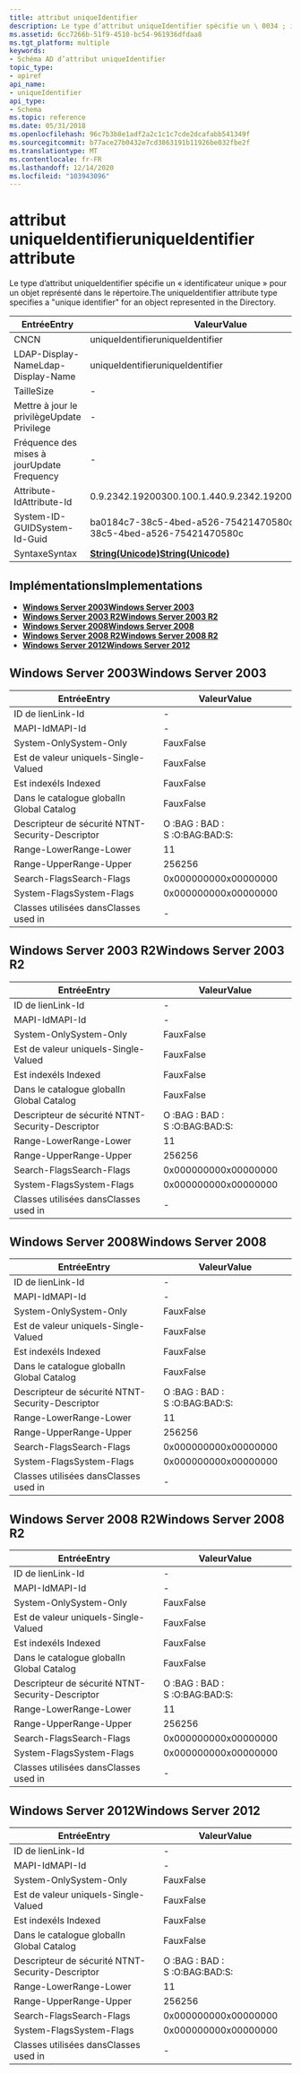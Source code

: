 ```yaml
---
title: attribut uniqueIdentifier
description: Le type d’attribut uniqueIdentifier spécifie un \ 0034 ; identificateur unique \ 0034 ; pour un objet représenté dans le répertoire.
ms.assetid: 6cc7266b-51f9-4510-bc54-961936dfdaa8
ms.tgt_platform: multiple
keywords:
- Schéma AD d’attribut uniqueIdentifier
topic_type:
- apiref
api_name:
- uniqueIdentifier
api_type:
- Schema
ms.topic: reference
ms.date: 05/31/2018
ms.openlocfilehash: 96c7b3b8e1adf2a2c1c1c7cde2dcafabb541349f
ms.sourcegitcommit: b77ace27b0432e7cd3863191b11926be032fbe2f
ms.translationtype: MT
ms.contentlocale: fr-FR
ms.lasthandoff: 12/14/2020
ms.locfileid: "103943096"
---
```

# <a name="uniqueidentifier-attribute"></a><span data-ttu-id="8fd83-104">attribut uniqueIdentifier</span><span class="sxs-lookup"><span data-stu-id="8fd83-104">uniqueIdentifier attribute</span></span>

<span data-ttu-id="8fd83-105">Le type d’attribut uniqueIdentifier spécifie un « identificateur unique » pour un objet représenté dans le répertoire.</span><span class="sxs-lookup"><span data-stu-id="8fd83-105">The uniqueIdentifier attribute type specifies a "unique identifier" for an object represented in the Directory.</span></span>



| <span data-ttu-id="8fd83-106">Entrée</span><span class="sxs-lookup"><span data-stu-id="8fd83-106">Entry</span></span> | <span data-ttu-id="8fd83-107">Valeur</span><span class="sxs-lookup"><span data-stu-id="8fd83-107">Value</span></span> |
|-------------------|---------------------------------------------|
| <span data-ttu-id="8fd83-108">CN</span><span class="sxs-lookup"><span data-stu-id="8fd83-108">CN</span></span>                | <span data-ttu-id="8fd83-109">uniqueIdentifier</span><span class="sxs-lookup"><span data-stu-id="8fd83-109">uniqueIdentifier</span></span>                            |
| <span data-ttu-id="8fd83-110">LDAP-Display-Name</span><span class="sxs-lookup"><span data-stu-id="8fd83-110">Ldap-Display-Name</span></span> | <span data-ttu-id="8fd83-111">uniqueIdentifier</span><span class="sxs-lookup"><span data-stu-id="8fd83-111">uniqueIdentifier</span></span>                            |
| <span data-ttu-id="8fd83-112">Taille</span><span class="sxs-lookup"><span data-stu-id="8fd83-112">Size</span></span>              | \-                                          |
| <span data-ttu-id="8fd83-113">Mettre à jour le privilège</span><span class="sxs-lookup"><span data-stu-id="8fd83-113">Update Privilege</span></span>  | \-                                          |
| <span data-ttu-id="8fd83-114">Fréquence des mises à jour</span><span class="sxs-lookup"><span data-stu-id="8fd83-114">Update Frequency</span></span>  | \-                                          |
| <span data-ttu-id="8fd83-115">Attribute-Id</span><span class="sxs-lookup"><span data-stu-id="8fd83-115">Attribute-Id</span></span>      | <span data-ttu-id="8fd83-116">0.9.2342.19200300.100.1.44</span><span class="sxs-lookup"><span data-stu-id="8fd83-116">0.9.2342.19200300.100.1.44</span></span>                  |
| <span data-ttu-id="8fd83-117">System-ID-GUID</span><span class="sxs-lookup"><span data-stu-id="8fd83-117">System-Id-Guid</span></span>    | <span data-ttu-id="8fd83-118">ba0184c7-38c5-4bed-a526-75421470580c</span><span class="sxs-lookup"><span data-stu-id="8fd83-118">ba0184c7-38c5-4bed-a526-75421470580c</span></span>        |
| <span data-ttu-id="8fd83-119">Syntaxe</span><span class="sxs-lookup"><span data-stu-id="8fd83-119">Syntax</span></span>            | [<span data-ttu-id="8fd83-120">**String(Unicode)**</span><span class="sxs-lookup"><span data-stu-id="8fd83-120">**String(Unicode)**</span></span>](s-string-unicode.md) |



## <a name="implementations"></a><span data-ttu-id="8fd83-121">Implémentations</span><span class="sxs-lookup"><span data-stu-id="8fd83-121">Implementations</span></span>

-   [<span data-ttu-id="8fd83-122">**Windows Server 2003**</span><span class="sxs-lookup"><span data-stu-id="8fd83-122">**Windows Server 2003**</span></span>](#windows-server-2003)
-   [<span data-ttu-id="8fd83-123">**Windows Server 2003 R2**</span><span class="sxs-lookup"><span data-stu-id="8fd83-123">**Windows Server 2003 R2**</span></span>](#windows-server-2003-r2)
-   [<span data-ttu-id="8fd83-124">**Windows Server 2008**</span><span class="sxs-lookup"><span data-stu-id="8fd83-124">**Windows Server 2008**</span></span>](#windows-server-2008)
-   [<span data-ttu-id="8fd83-125">**Windows Server 2008 R2**</span><span class="sxs-lookup"><span data-stu-id="8fd83-125">**Windows Server 2008 R2**</span></span>](#windows-server-2008-r2)
-   [<span data-ttu-id="8fd83-126">**Windows Server 2012**</span><span class="sxs-lookup"><span data-stu-id="8fd83-126">**Windows Server 2012**</span></span>](#windows-server-2012)

## <a name="windows-server-2003"></a><span data-ttu-id="8fd83-127">Windows Server 2003</span><span class="sxs-lookup"><span data-stu-id="8fd83-127">Windows Server 2003</span></span>



| <span data-ttu-id="8fd83-128">Entrée</span><span class="sxs-lookup"><span data-stu-id="8fd83-128">Entry</span></span> | <span data-ttu-id="8fd83-129">Valeur</span><span class="sxs-lookup"><span data-stu-id="8fd83-129">Value</span></span> |
|------------------------|--------------|
| <span data-ttu-id="8fd83-130">ID de lien</span><span class="sxs-lookup"><span data-stu-id="8fd83-130">Link-Id</span></span>                | \-           |
| <span data-ttu-id="8fd83-131">MAPI-Id</span><span class="sxs-lookup"><span data-stu-id="8fd83-131">MAPI-Id</span></span>                | \-           |
| <span data-ttu-id="8fd83-132">System-Only</span><span class="sxs-lookup"><span data-stu-id="8fd83-132">System-Only</span></span>            | <span data-ttu-id="8fd83-133">Faux</span><span class="sxs-lookup"><span data-stu-id="8fd83-133">False</span></span>        |
| <span data-ttu-id="8fd83-134">Est de valeur unique</span><span class="sxs-lookup"><span data-stu-id="8fd83-134">Is-Single-Valued</span></span>       | <span data-ttu-id="8fd83-135">Faux</span><span class="sxs-lookup"><span data-stu-id="8fd83-135">False</span></span>        |
| <span data-ttu-id="8fd83-136">Est indexé</span><span class="sxs-lookup"><span data-stu-id="8fd83-136">Is Indexed</span></span>             | <span data-ttu-id="8fd83-137">Faux</span><span class="sxs-lookup"><span data-stu-id="8fd83-137">False</span></span>        |
| <span data-ttu-id="8fd83-138">Dans le catalogue global</span><span class="sxs-lookup"><span data-stu-id="8fd83-138">In Global Catalog</span></span>      | <span data-ttu-id="8fd83-139">Faux</span><span class="sxs-lookup"><span data-stu-id="8fd83-139">False</span></span>        |
| <span data-ttu-id="8fd83-140">Descripteur de sécurité NT</span><span class="sxs-lookup"><span data-stu-id="8fd83-140">NT-Security-Descriptor</span></span> | <span data-ttu-id="8fd83-141">O :BAG : BAD : S :</span><span class="sxs-lookup"><span data-stu-id="8fd83-141">O:BAG:BAD:S:</span></span> |
| <span data-ttu-id="8fd83-142">Range-Lower</span><span class="sxs-lookup"><span data-stu-id="8fd83-142">Range-Lower</span></span>            | <span data-ttu-id="8fd83-143">1</span><span class="sxs-lookup"><span data-stu-id="8fd83-143">1</span></span>            |
| <span data-ttu-id="8fd83-144">Range-Upper</span><span class="sxs-lookup"><span data-stu-id="8fd83-144">Range-Upper</span></span>            | <span data-ttu-id="8fd83-145">256</span><span class="sxs-lookup"><span data-stu-id="8fd83-145">256</span></span>          |
| <span data-ttu-id="8fd83-146">Search-Flags</span><span class="sxs-lookup"><span data-stu-id="8fd83-146">Search-Flags</span></span>           | <span data-ttu-id="8fd83-147">0x00000000</span><span class="sxs-lookup"><span data-stu-id="8fd83-147">0x00000000</span></span>   |
| <span data-ttu-id="8fd83-148">System-Flags</span><span class="sxs-lookup"><span data-stu-id="8fd83-148">System-Flags</span></span>           | <span data-ttu-id="8fd83-149">0x00000000</span><span class="sxs-lookup"><span data-stu-id="8fd83-149">0x00000000</span></span>   |
| <span data-ttu-id="8fd83-150">Classes utilisées dans</span><span class="sxs-lookup"><span data-stu-id="8fd83-150">Classes used in</span></span>        | \-           |



## <a name="windows-server-2003-r2"></a><span data-ttu-id="8fd83-151">Windows Server 2003 R2</span><span class="sxs-lookup"><span data-stu-id="8fd83-151">Windows Server 2003 R2</span></span>



| <span data-ttu-id="8fd83-152">Entrée</span><span class="sxs-lookup"><span data-stu-id="8fd83-152">Entry</span></span> | <span data-ttu-id="8fd83-153">Valeur</span><span class="sxs-lookup"><span data-stu-id="8fd83-153">Value</span></span> |
|------------------------|--------------|
| <span data-ttu-id="8fd83-154">ID de lien</span><span class="sxs-lookup"><span data-stu-id="8fd83-154">Link-Id</span></span>                | \-           |
| <span data-ttu-id="8fd83-155">MAPI-Id</span><span class="sxs-lookup"><span data-stu-id="8fd83-155">MAPI-Id</span></span>                | \-           |
| <span data-ttu-id="8fd83-156">System-Only</span><span class="sxs-lookup"><span data-stu-id="8fd83-156">System-Only</span></span>            | <span data-ttu-id="8fd83-157">Faux</span><span class="sxs-lookup"><span data-stu-id="8fd83-157">False</span></span>        |
| <span data-ttu-id="8fd83-158">Est de valeur unique</span><span class="sxs-lookup"><span data-stu-id="8fd83-158">Is-Single-Valued</span></span>       | <span data-ttu-id="8fd83-159">Faux</span><span class="sxs-lookup"><span data-stu-id="8fd83-159">False</span></span>        |
| <span data-ttu-id="8fd83-160">Est indexé</span><span class="sxs-lookup"><span data-stu-id="8fd83-160">Is Indexed</span></span>             | <span data-ttu-id="8fd83-161">Faux</span><span class="sxs-lookup"><span data-stu-id="8fd83-161">False</span></span>        |
| <span data-ttu-id="8fd83-162">Dans le catalogue global</span><span class="sxs-lookup"><span data-stu-id="8fd83-162">In Global Catalog</span></span>      | <span data-ttu-id="8fd83-163">Faux</span><span class="sxs-lookup"><span data-stu-id="8fd83-163">False</span></span>        |
| <span data-ttu-id="8fd83-164">Descripteur de sécurité NT</span><span class="sxs-lookup"><span data-stu-id="8fd83-164">NT-Security-Descriptor</span></span> | <span data-ttu-id="8fd83-165">O :BAG : BAD : S :</span><span class="sxs-lookup"><span data-stu-id="8fd83-165">O:BAG:BAD:S:</span></span> |
| <span data-ttu-id="8fd83-166">Range-Lower</span><span class="sxs-lookup"><span data-stu-id="8fd83-166">Range-Lower</span></span>            | <span data-ttu-id="8fd83-167">1</span><span class="sxs-lookup"><span data-stu-id="8fd83-167">1</span></span>            |
| <span data-ttu-id="8fd83-168">Range-Upper</span><span class="sxs-lookup"><span data-stu-id="8fd83-168">Range-Upper</span></span>            | <span data-ttu-id="8fd83-169">256</span><span class="sxs-lookup"><span data-stu-id="8fd83-169">256</span></span>          |
| <span data-ttu-id="8fd83-170">Search-Flags</span><span class="sxs-lookup"><span data-stu-id="8fd83-170">Search-Flags</span></span>           | <span data-ttu-id="8fd83-171">0x00000000</span><span class="sxs-lookup"><span data-stu-id="8fd83-171">0x00000000</span></span>   |
| <span data-ttu-id="8fd83-172">System-Flags</span><span class="sxs-lookup"><span data-stu-id="8fd83-172">System-Flags</span></span>           | <span data-ttu-id="8fd83-173">0x00000000</span><span class="sxs-lookup"><span data-stu-id="8fd83-173">0x00000000</span></span>   |
| <span data-ttu-id="8fd83-174">Classes utilisées dans</span><span class="sxs-lookup"><span data-stu-id="8fd83-174">Classes used in</span></span>        | \-           |



## <a name="windows-server-2008"></a><span data-ttu-id="8fd83-175">Windows Server 2008</span><span class="sxs-lookup"><span data-stu-id="8fd83-175">Windows Server 2008</span></span>



| <span data-ttu-id="8fd83-176">Entrée</span><span class="sxs-lookup"><span data-stu-id="8fd83-176">Entry</span></span> | <span data-ttu-id="8fd83-177">Valeur</span><span class="sxs-lookup"><span data-stu-id="8fd83-177">Value</span></span> |
|------------------------|--------------|
| <span data-ttu-id="8fd83-178">ID de lien</span><span class="sxs-lookup"><span data-stu-id="8fd83-178">Link-Id</span></span>                | \-           |
| <span data-ttu-id="8fd83-179">MAPI-Id</span><span class="sxs-lookup"><span data-stu-id="8fd83-179">MAPI-Id</span></span>                | \-           |
| <span data-ttu-id="8fd83-180">System-Only</span><span class="sxs-lookup"><span data-stu-id="8fd83-180">System-Only</span></span>            | <span data-ttu-id="8fd83-181">Faux</span><span class="sxs-lookup"><span data-stu-id="8fd83-181">False</span></span>        |
| <span data-ttu-id="8fd83-182">Est de valeur unique</span><span class="sxs-lookup"><span data-stu-id="8fd83-182">Is-Single-Valued</span></span>       | <span data-ttu-id="8fd83-183">Faux</span><span class="sxs-lookup"><span data-stu-id="8fd83-183">False</span></span>        |
| <span data-ttu-id="8fd83-184">Est indexé</span><span class="sxs-lookup"><span data-stu-id="8fd83-184">Is Indexed</span></span>             | <span data-ttu-id="8fd83-185">Faux</span><span class="sxs-lookup"><span data-stu-id="8fd83-185">False</span></span>        |
| <span data-ttu-id="8fd83-186">Dans le catalogue global</span><span class="sxs-lookup"><span data-stu-id="8fd83-186">In Global Catalog</span></span>      | <span data-ttu-id="8fd83-187">Faux</span><span class="sxs-lookup"><span data-stu-id="8fd83-187">False</span></span>        |
| <span data-ttu-id="8fd83-188">Descripteur de sécurité NT</span><span class="sxs-lookup"><span data-stu-id="8fd83-188">NT-Security-Descriptor</span></span> | <span data-ttu-id="8fd83-189">O :BAG : BAD : S :</span><span class="sxs-lookup"><span data-stu-id="8fd83-189">O:BAG:BAD:S:</span></span> |
| <span data-ttu-id="8fd83-190">Range-Lower</span><span class="sxs-lookup"><span data-stu-id="8fd83-190">Range-Lower</span></span>            | <span data-ttu-id="8fd83-191">1</span><span class="sxs-lookup"><span data-stu-id="8fd83-191">1</span></span>            |
| <span data-ttu-id="8fd83-192">Range-Upper</span><span class="sxs-lookup"><span data-stu-id="8fd83-192">Range-Upper</span></span>            | <span data-ttu-id="8fd83-193">256</span><span class="sxs-lookup"><span data-stu-id="8fd83-193">256</span></span>          |
| <span data-ttu-id="8fd83-194">Search-Flags</span><span class="sxs-lookup"><span data-stu-id="8fd83-194">Search-Flags</span></span>           | <span data-ttu-id="8fd83-195">0x00000000</span><span class="sxs-lookup"><span data-stu-id="8fd83-195">0x00000000</span></span>   |
| <span data-ttu-id="8fd83-196">System-Flags</span><span class="sxs-lookup"><span data-stu-id="8fd83-196">System-Flags</span></span>           | <span data-ttu-id="8fd83-197">0x00000000</span><span class="sxs-lookup"><span data-stu-id="8fd83-197">0x00000000</span></span>   |
| <span data-ttu-id="8fd83-198">Classes utilisées dans</span><span class="sxs-lookup"><span data-stu-id="8fd83-198">Classes used in</span></span>        | \-           |



## <a name="windows-server-2008-r2"></a><span data-ttu-id="8fd83-199">Windows Server 2008 R2</span><span class="sxs-lookup"><span data-stu-id="8fd83-199">Windows Server 2008 R2</span></span>



| <span data-ttu-id="8fd83-200">Entrée</span><span class="sxs-lookup"><span data-stu-id="8fd83-200">Entry</span></span> | <span data-ttu-id="8fd83-201">Valeur</span><span class="sxs-lookup"><span data-stu-id="8fd83-201">Value</span></span> |
|------------------------|--------------|
| <span data-ttu-id="8fd83-202">ID de lien</span><span class="sxs-lookup"><span data-stu-id="8fd83-202">Link-Id</span></span>                | \-           |
| <span data-ttu-id="8fd83-203">MAPI-Id</span><span class="sxs-lookup"><span data-stu-id="8fd83-203">MAPI-Id</span></span>                | \-           |
| <span data-ttu-id="8fd83-204">System-Only</span><span class="sxs-lookup"><span data-stu-id="8fd83-204">System-Only</span></span>            | <span data-ttu-id="8fd83-205">Faux</span><span class="sxs-lookup"><span data-stu-id="8fd83-205">False</span></span>        |
| <span data-ttu-id="8fd83-206">Est de valeur unique</span><span class="sxs-lookup"><span data-stu-id="8fd83-206">Is-Single-Valued</span></span>       | <span data-ttu-id="8fd83-207">Faux</span><span class="sxs-lookup"><span data-stu-id="8fd83-207">False</span></span>        |
| <span data-ttu-id="8fd83-208">Est indexé</span><span class="sxs-lookup"><span data-stu-id="8fd83-208">Is Indexed</span></span>             | <span data-ttu-id="8fd83-209">Faux</span><span class="sxs-lookup"><span data-stu-id="8fd83-209">False</span></span>        |
| <span data-ttu-id="8fd83-210">Dans le catalogue global</span><span class="sxs-lookup"><span data-stu-id="8fd83-210">In Global Catalog</span></span>      | <span data-ttu-id="8fd83-211">Faux</span><span class="sxs-lookup"><span data-stu-id="8fd83-211">False</span></span>        |
| <span data-ttu-id="8fd83-212">Descripteur de sécurité NT</span><span class="sxs-lookup"><span data-stu-id="8fd83-212">NT-Security-Descriptor</span></span> | <span data-ttu-id="8fd83-213">O :BAG : BAD : S :</span><span class="sxs-lookup"><span data-stu-id="8fd83-213">O:BAG:BAD:S:</span></span> |
| <span data-ttu-id="8fd83-214">Range-Lower</span><span class="sxs-lookup"><span data-stu-id="8fd83-214">Range-Lower</span></span>            | <span data-ttu-id="8fd83-215">1</span><span class="sxs-lookup"><span data-stu-id="8fd83-215">1</span></span>            |
| <span data-ttu-id="8fd83-216">Range-Upper</span><span class="sxs-lookup"><span data-stu-id="8fd83-216">Range-Upper</span></span>            | <span data-ttu-id="8fd83-217">256</span><span class="sxs-lookup"><span data-stu-id="8fd83-217">256</span></span>          |
| <span data-ttu-id="8fd83-218">Search-Flags</span><span class="sxs-lookup"><span data-stu-id="8fd83-218">Search-Flags</span></span>           | <span data-ttu-id="8fd83-219">0x00000000</span><span class="sxs-lookup"><span data-stu-id="8fd83-219">0x00000000</span></span>   |
| <span data-ttu-id="8fd83-220">System-Flags</span><span class="sxs-lookup"><span data-stu-id="8fd83-220">System-Flags</span></span>           | <span data-ttu-id="8fd83-221">0x00000000</span><span class="sxs-lookup"><span data-stu-id="8fd83-221">0x00000000</span></span>   |
| <span data-ttu-id="8fd83-222">Classes utilisées dans</span><span class="sxs-lookup"><span data-stu-id="8fd83-222">Classes used in</span></span>        | \-           |



## <a name="windows-server-2012"></a><span data-ttu-id="8fd83-223">Windows Server 2012</span><span class="sxs-lookup"><span data-stu-id="8fd83-223">Windows Server 2012</span></span>



| <span data-ttu-id="8fd83-224">Entrée</span><span class="sxs-lookup"><span data-stu-id="8fd83-224">Entry</span></span> | <span data-ttu-id="8fd83-225">Valeur</span><span class="sxs-lookup"><span data-stu-id="8fd83-225">Value</span></span> |
|------------------------|--------------|
| <span data-ttu-id="8fd83-226">ID de lien</span><span class="sxs-lookup"><span data-stu-id="8fd83-226">Link-Id</span></span>                | \-           |
| <span data-ttu-id="8fd83-227">MAPI-Id</span><span class="sxs-lookup"><span data-stu-id="8fd83-227">MAPI-Id</span></span>                | \-           |
| <span data-ttu-id="8fd83-228">System-Only</span><span class="sxs-lookup"><span data-stu-id="8fd83-228">System-Only</span></span>            | <span data-ttu-id="8fd83-229">Faux</span><span class="sxs-lookup"><span data-stu-id="8fd83-229">False</span></span>        |
| <span data-ttu-id="8fd83-230">Est de valeur unique</span><span class="sxs-lookup"><span data-stu-id="8fd83-230">Is-Single-Valued</span></span>       | <span data-ttu-id="8fd83-231">Faux</span><span class="sxs-lookup"><span data-stu-id="8fd83-231">False</span></span>        |
| <span data-ttu-id="8fd83-232">Est indexé</span><span class="sxs-lookup"><span data-stu-id="8fd83-232">Is Indexed</span></span>             | <span data-ttu-id="8fd83-233">Faux</span><span class="sxs-lookup"><span data-stu-id="8fd83-233">False</span></span>        |
| <span data-ttu-id="8fd83-234">Dans le catalogue global</span><span class="sxs-lookup"><span data-stu-id="8fd83-234">In Global Catalog</span></span>      | <span data-ttu-id="8fd83-235">Faux</span><span class="sxs-lookup"><span data-stu-id="8fd83-235">False</span></span>        |
| <span data-ttu-id="8fd83-236">Descripteur de sécurité NT</span><span class="sxs-lookup"><span data-stu-id="8fd83-236">NT-Security-Descriptor</span></span> | <span data-ttu-id="8fd83-237">O :BAG : BAD : S :</span><span class="sxs-lookup"><span data-stu-id="8fd83-237">O:BAG:BAD:S:</span></span> |
| <span data-ttu-id="8fd83-238">Range-Lower</span><span class="sxs-lookup"><span data-stu-id="8fd83-238">Range-Lower</span></span>            | <span data-ttu-id="8fd83-239">1</span><span class="sxs-lookup"><span data-stu-id="8fd83-239">1</span></span>            |
| <span data-ttu-id="8fd83-240">Range-Upper</span><span class="sxs-lookup"><span data-stu-id="8fd83-240">Range-Upper</span></span>            | <span data-ttu-id="8fd83-241">256</span><span class="sxs-lookup"><span data-stu-id="8fd83-241">256</span></span>          |
| <span data-ttu-id="8fd83-242">Search-Flags</span><span class="sxs-lookup"><span data-stu-id="8fd83-242">Search-Flags</span></span>           | <span data-ttu-id="8fd83-243">0x00000000</span><span class="sxs-lookup"><span data-stu-id="8fd83-243">0x00000000</span></span>   |
| <span data-ttu-id="8fd83-244">System-Flags</span><span class="sxs-lookup"><span data-stu-id="8fd83-244">System-Flags</span></span>           | <span data-ttu-id="8fd83-245">0x00000000</span><span class="sxs-lookup"><span data-stu-id="8fd83-245">0x00000000</span></span>   |
| <span data-ttu-id="8fd83-246">Classes utilisées dans</span><span class="sxs-lookup"><span data-stu-id="8fd83-246">Classes used in</span></span>        | \-           |



 

 




